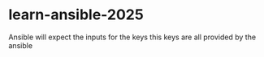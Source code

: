 # learn-ansible-2025
Ansible will expect the inputs for the keys 
this keys are all provided by the ansible  